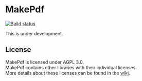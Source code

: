 # MakePdf

[![Build status](https://ci.appveyor.com/api/projects/status/4977ewi1dfnomf2h?svg=true)](https://ci.appveyor.com/project/kuttsun/makepdf)

This is under development.

## License

MakePdf is licensed under AGPL 3.0.  
MakePdf contains other libraries with their individual licenses.  
More details about these licenses can be found in the [wiki](https://github.com/kuttsun/MakePdf/wiki/License).
